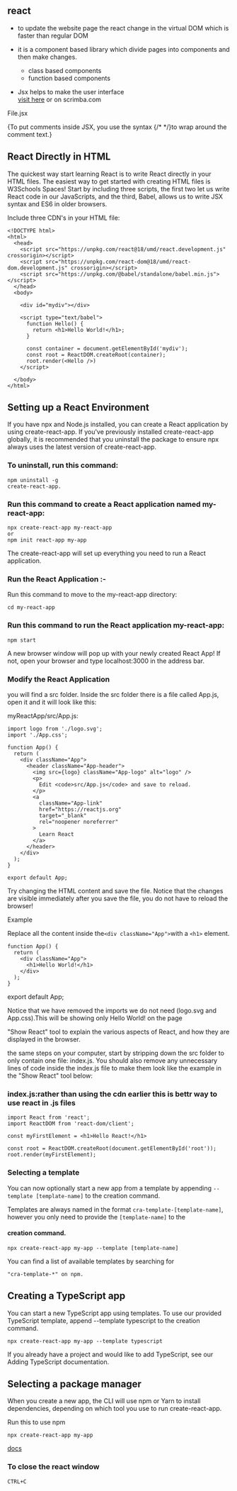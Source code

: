 ## react 
-  to update the website page the react change in the virtual DOM which is faster than regular DOM 
- it is a component based library which divide pages into components and then make changes.
    
    - class based components 
    - function based components

- Jsx helps to make the user interface   
[visit here](https://egghead.io/courses/the-beginner-s-guide-to-react) or on scrimba.com


File.jsx

{To put comments inside JSX, you use the syntax {/* */}to wrap around the comment text.}


## React Directly in HTML
The quickest way start learning React is to write React directly in your HTML files.
The easiest way to get started with creating HTML files is W3Schools Spaces!
Start by including three scripts, the first two let us write React code in our JavaScripts, and the third,
Babel, allows us to write JSX syntax and ES6 in older browsers.

Include three CDN's in your HTML file:
```
<!DOCTYPE html>
<html>
  <head>
    <script src="https://unpkg.com/react@18/umd/react.development.js" crossorigin></script>
    <script src="https://unpkg.com/react-dom@18/umd/react-dom.development.js" crossorigin></script>
    <script src="https://unpkg.com/@babel/standalone/babel.min.js"></script>
  </head>
  <body>

    <div id="mydiv"></div>

    <script type="text/babel">
      function Hello() {
        return <h1>Hello World!</h1>;
      }

      const container = document.getElementById('mydiv');
      const root = ReactDOM.createRoot(container);
      root.render(<Hello />)
    </script>

  </body>
</html>

```




## Setting up a React Environment
If you have npx and Node.js installed, you can create a React application by using create-react-app.
If you've previously installed create-react-app globally, it is recommended that you uninstall the package to ensure npx always 
uses the latest version of create-react-app.

### To uninstall, run this command:
```
npm uninstall -g 
create-react-app.
``` 


### Run this command to create a React application named my-react-app:
```
npx create-react-app my-react-app
or
npm init react-app my-app
```
The create-react-app will set up everything you need to run a React application.

### Run the React Application :-
Run this command to move to the my-react-app directory:
```
cd my-react-app
```

### Run this command to run the React application my-react-app:
```
npm start
```
A new browser window will pop up with your newly created React App! If not, open your browser and type localhost:3000 in the address bar.





### Modify the React Application
you will find a src folder. Inside the src folder there is a file called App.js, open it and it will look like this:  

myReactApp/src/App.js:
```
import logo from './logo.svg';
import './App.css';

function App() {
  return (
    <div className="App">
      <header className="App-header">
        <img src={logo} className="App-logo" alt="logo" />
        <p>
          Edit <code>src/App.js</code> and save to reload.
        </p>
        <a
          className="App-link"
          href="https://reactjs.org"
          target="_blank"
          rel="noopener noreferrer"
        >
          Learn React
        </a>
      </header>
    </div>
  );
}

export default App;

```


Try changing the HTML content and save the file.
Notice that the changes are visible immediately after you save the file, you do not have to reload the browser!


Example

Replace all the content inside the``` <div className="App"> ```with a ```<h1>``` element.
```
function App() {
  return (
    <div className="App">
      <h1>Hello World!</h1>
    </div>
  );
}
```
export default App;

Notice that we have removed the imports we do not need (logo.svg and App.css).This will be showing only Hello World! on the page





"Show React" tool to explain the various aspects of React, and how they are displayed in the browser.

the same steps on your computer, start by stripping down the src folder to only contain one file: index.js. You should also remove 
any unnecessary lines of code inside the index.js file to make them look like the example in the "Show React" tool below:


### index.js:rather than using the cdn earlier this is bettr way to use react in .js files
```
import React from 'react';
import ReactDOM from 'react-dom/client';

const myFirstElement = <h1>Hello React!</h1>

const root = ReactDOM.createRoot(document.getElementById('root'));
root.render(myFirstElement);
```



### Selecting a template
You can now optionally start a new app from a template by appending ```--template [template-name]``` to the creation command.

Templates are always named in the format ```cra-template-[template-name]```, however you only need to provide the ```[template-name]``` to the 

#### creation command.
```
npx create-react-app my-app --template [template-name]
```
You can find a list of available templates by searching for 
```
"cra-template-*" on npm.
```


## Creating a TypeScript app
You can start a new TypeScript app using templates. To use our provided TypeScript template, append --template typescript to 
the creation command.
```
npx create-react-app my-app --template typescript
```
If you already have a project and would like to add TypeScript, see our Adding TypeScript documentation.



## Selecting a package manager
When you create a new app, the CLI will use npm or Yarn to install dependencies, depending on which tool you use to run create-react-app.
 

Run this to use npm
```
npx create-react-app my-app
```
[docs](https://react.dev/learn/start-a-new-react-project)


### To close the react window
```
CTRL+C
```

